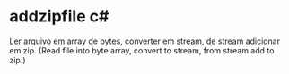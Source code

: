 # addzipfile c#
Ler arquivo em array de bytes, converter em stream, de stream adicionar em zip. (Read file into byte array, convert to stream, from stream add to zip.)
